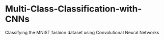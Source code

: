 # Multi-Class-Classification-with-CNNs
Classifying the MNIST fashion dataset using Convolutional Neural Networks
